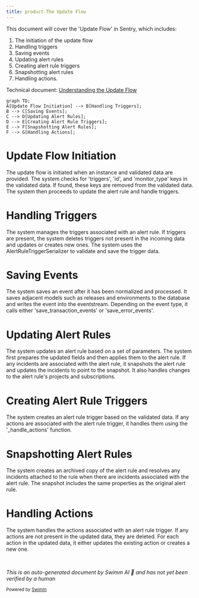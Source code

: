 ```yaml
---
title: product-The Update Flow
---
```

This document will cover the 'Update Flow' in Sentry, which includes:

1. The initiation of the update flow
2. Handling triggers
3. Saving events
4. Updating alert rules
5. Creating alert rule triggers
6. Snapshotting alert rules
7. Handling actions.

Technical document: <SwmLink doc-title="Understanding the Update Flow">[Understanding the Update Flow](/.swm/understanding-the-update-flow.fpjsd6qz.sw.md)</SwmLink>

```mermaid
graph TD;
A[Update Flow Initiation] --> B[Handling Triggers];
B --> C[Saving Events];
C --> D[Updating Alert Rules];
D --> E[Creating Alert Rule Triggers];
E --> F[Snapshotting Alert Rules];
F --> G[Handling Actions];
```

# Update Flow Initiation

The update flow is initiated when an instance and validated data are provided. The system checks for 'triggers', 'id', and 'monitor_type' keys in the validated data. If found, these keys are removed from the validated data. The system then proceeds to update the alert rule and handle triggers.

# Handling Triggers

The system manages the triggers associated with an alert rule. If triggers are present, the system deletes triggers not present in the incoming data and updates or creates new ones. The system uses the AlertRuleTriggerSerializer to validate and save the trigger data.

# Saving Events

The system saves an event after it has been normalized and processed. It saves adjacent models such as releases and environments to the database and writes the event into the eventstream. Depending on the event type, it calls either 'save_transaction_events' or 'save_error_events'.

# Updating Alert Rules

The system updates an alert rule based on a set of parameters. The system first prepares the updated fields and then applies them to the alert rule. If any incidents are associated with the alert rule, it snapshots the alert rule and updates the incidents to point to the snapshot. It also handles changes to the alert rule's projects and subscriptions.

# Creating Alert Rule Triggers

The system creates an alert rule trigger based on the validated data. If any actions are associated with the alert rule trigger, it handles them using the '\_handle_actions' function.

# Snapshotting Alert Rules

The system creates an archived copy of the alert rule and resolves any incidents attached to the rule when there are incidents associated with the alert rule. The snapshot includes the same properties as the original alert rule.

# Handling Actions

The system handles the actions associated with an alert rule trigger. If any actions are not present in the updated data, they are deleted. For each action in the updated data, it either updates the existing action or creates a new one.

&nbsp;

*This is an auto-generated document by Swimm AI 🌊 and has not yet been verified by a human*

<SwmMeta version="3.0.0" repo-id="Z2l0aHViJTNBJTNBc2VudHJ5LWRlbW8lM0ElM0FTd2ltbS1EZW1v" repo-name="sentry-demo" doc-type="product-flows"><sup>Powered by [Swimm](/)</sup></SwmMeta>
